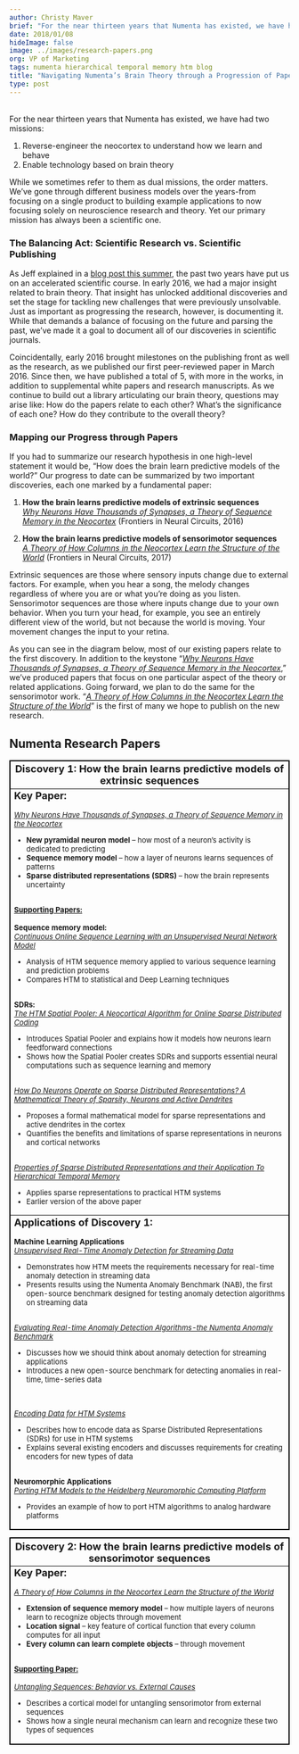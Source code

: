 ```yaml
---
author: Christy Maver
brief: "For the near thirteen years that Numenta has existed, we have had two missions: reverse-engineer the neocortex to understand how we learn and behave and enable technology based on brain theory. While we sometimes refer to them as dual missions, the order matters. We’ve gone through different business models over the years-from focusing on a single product to building example applications to now focusing solely on neuroscience research and theory. Yet our primary mission has always been a scientific one."
date: 2018/01/08
hideImage: false
image: ../images/research-papers.png
org: VP of Marketing
tags: numenta hierarchical temporal memory htm blog
title: "Navigating Numenta’s Brain Theory through a Progression of Papers"
type: post
---
```

<br>
<p style="margin-left: 0pt; display: inline">For the near thirteen years that Numenta has existed, we have had two missions: </p>

1.	Reverse-engineer the neocortex to understand how we learn and behave
2.	Enable technology based on brain theory

While we sometimes refer to them as dual missions, the order matters. We’ve gone through different business models over the years-from focusing on a single product to building example applications to now focusing solely on neuroscience research and theory. Yet our primary mission has always been a scientific one.

### The Balancing Act: Scientific Research vs. Scientific Publishing

As Jeff explained in a [blog post this summer](https://numenta.com/blog/2017/07/18/Numenta-Research-FY-2018/), the past two years have put us on an accelerated scientific course. In early 2016, we had a major insight related to brain theory. That insight has unlocked additional discoveries and set the stage for tackling new challenges that were previously unsolvable. Just as important as progressing the research, however, is documenting it.  While that demands a balance of focusing on the future and parsing the past, we’ve made it a goal to document all of our discoveries in scientific journals.

Coincidentally, early 2016 brought milestones on the publishing front as well as the research, as we published our first peer-reviewed paper in March 2016.  Since then, we have published a total of 5, with more in the works, in addition to supplemental white papers and research manuscripts. As we continue to build out a library articulating our brain theory, questions may arise like: How do the papers relate to each other? What’s the significance of each one?  How do they contribute to the overall theory?

### Mapping our Progress through Papers

If you had to summarize our research hypothesis in one high-level statement it would be, “How does the brain learn predictive models of the world?”  Our progress to date can be summarized by two important discoveries, each one marked by a fundamental paper:

1.	**How the brain learns predictive models of extrinsic sequences**  
*[Why Neurons Have Thousands of Synapses, a Theory of Sequence Memory in the Neocortex](https://numenta.com/papers/why-neurons-have-thousands-of-synapses-theory-of-sequence-memory-in-neocortex/)* (Frontiers in Neural Circuits, 2016)

2.	**How the brain learns predictive models of sensorimotor sequences**  
*[A Theory of How Columns in the Neocortex Learn the Structure of the World](https://numenta.com/papers/a-theory-of-how-columns-in-the-neocortex-enable-learning-the-structure-of-the-world/)* (Frontiers in Neural Circuits, 2017)

Extrinsic sequences are those where sensory inputs change due to external factors. For example, when you hear a song, the melody changes regardless of where you are or what you’re doing as you listen.  Sensorimotor sequences are those where inputs change due to your own behavior.  When you turn your head, for example, you see an entirely different view of the world, but not because the world is moving. Your movement changes the input to your retina.

As you can see in the diagram below, most of our existing papers relate to the first discovery.  In addition to the keystone “*[Why Neurons Have Thousands of Synapses, a Theory of Sequence Memory in the Neocortex](https://numenta.com/papers/why-neurons-have-thousands-of-synapses-theory-of-sequence-memory-in-neocortex/)*,” we’ve produced papers that focus on one particular aspect of the theory or related applications.  Going forward, we plan to do the same for the sensorimotor work.  “*[A Theory of How Columns in the Neocortex Learn the Structure of the World](https://numenta.com/papers/a-theory-of-how-columns-in-the-neocortex-enable-learning-the-structure-of-the-world/)*” is the first of many we hope to publish on the new research.

## Numenta Research Papers

<head>
<style>
table, th,  td {
    border: 1px solid black;
    font-size:	13px;
}
</style>
</head>
<body>

<table style="border-collapse: collapse;">
<thead>
<tr>
  <th><b><font size="4">Discovery 1: How the brain learns predictive models of extrinsic sequences</font></b></th>
</tr>
</thead>
<tbody>
<tr>
<td><b><font size="4">Key Paper:</font><br><br></b><i><a href="https://numenta.com/papers/why-neurons-have-thousands-of-synapses-theory-of-sequence-memory-in-neocortex/">Why Neurons Have Thousands of Synapses, a Theory of Sequence Memory in the Neocortex</a></i>
<ul><li><b>New pyramidal neuron model</b> – how most of a neuron’s activity is dedicated to predicting</li><li><b>Sequence memory model</b> – how a layer of neurons learns sequences of patterns</li>
<li><b>Sparse distributed representations (SDRS)</b> – how the brain represents uncertainty</li></ul>
<br>
<b><u>Supporting Papers:</b></u>
<br><br>
<b>Sequence memory model:</b><br><a href="https://numenta.com/papers/continuous-online-sequence-learning-with-an-unsupervised-neural-network-model/"><i>Continuous Online Sequence Learning with an Unsupervised Neural Network Model</i></a>
<ul>
<li>Analysis of HTM sequence memory applied to various sequence learning and prediction problems
<br>
<li>Compares HTM to statistical and Deep Learning techniques</li></ul>
<br>
<b>SDRs:</b><br><i><a href="http://bit.ly/theHTMSP">The HTM Spatial Pooler: A Neocortical Algorithm for Online Sparse Distributed Coding</a></i>
<ul>
<li>Introduces Spatial Pooler and explains how it models how neurons learn feedforward connections<br><li>Shows how the Spatial Pooler creates SDRs and supports essential neural computations such as sequence learning and memory</li><br></ul>
<a href="http://arxiv.org/abs/1601.00720"><i>How Do Neurons Operate on Sparse Distributed Representations? A Mathematical Theory of Sparsity, Neurons and Active Dendrites</i></a><ul>
<li>Proposes a formal mathematical model for sparse representations and active dendrites in the cortex<br><li>Quantifies the benefits and limitations of sparse representations in neurons and cortical networks</li></ul>
<br>
<a href="http://arxiv.org/abs/1503.07469"><i>Properties of Sparse Distributed Representations and their Application To Hierarchical Temporal Memory</i></a></i><ul><li>Applies sparse representations to practical HTM systems<br><li>Earlier version of the above paper</li></ul>
<tr>
  <td>
  <b><font size="4">Applications of Discovery 1:</font>
<br><br>
Machine Learning Applications</b>
<br>
<a href="https://numenta.com/papers/unsupervised-real-time-anomaly-detection-for-streaming-data/"><i>Unsupervised Real-Time Anomaly Detection for Streaming Data</i></a><ul><li>Demonstrates how HTM meets the requirements necessary for real-time anomaly detection in streaming data<br><li>Presents results using the Numenta Anomaly Benchmark (NAB), the first open-source benchmark designed for testing anomaly detection algorithms on streaming data </li></ul><br>
<a href="http://arxiv.org/abs/1510.03336"><i>Evaluating Real-time Anomaly Detection Algorithms-the Numenta Anomaly Benchmark</i></a><ul><li>Discusses how we should think about anomaly detection for streaming applications</li><li>Introduces a new open-source benchmark for detecting anomalies in real-time, time-series data</ul><br><br>
<a href="http://arxiv.org/abs/1602.05925"><i>Encoding Data for HTM Systems</i></a><br><ul><li>Describes how to encode data as Sparse Distributed Representations (SDRs) for use in HTM systems<br><li>Explains several existing encoders and discusses requirements for creating encoders for new types of data</li></ul>
<br>
  <b>Neuromorphic Applications</b>
  <br>
<a href="http://arxiv.org/abs/1505.02142"><i>Porting HTM Models to the Heidelberg Neuromorphic Computing Platform</i></a><br><ul><li>Provides an example of how to port HTM algorithms to analog hardware platforms</li></ul>
</tbody>
</table>

<head>
<style>
table, th,  td {
    border: 1px solid black;
    font-size:	13px;
}
</style>
</head>
<body>

<table style="border-collapse: collapse;">
<thead>
<tr>
  <th><b><font size="4">Discovery 2: How the brain learns predictive models of sensorimotor sequences</font></b></th>
</tr>
</thead>
<tbody>
<tr>
<td><b><font size="4">Key Paper:</font></b><br><br>
<i><a href="https://numenta.com/papers/a-theory-of-how-columns-in-the-neocortex-enable-learning-the-structure-of-the-world/">A Theory of How Columns in the Neocortex Learn the Structure of the World</a></i><ul><li><b>Extension of sequence memory model</b> – how multiple layers of neurons learn to recognize objects through movement</li><li><b>Location signal</b> – key feature of cortical function that every column computes for all input</li><li><b>Every column can learn complete objects</b> – through movement</li></ul>
<br>
<b><u>Supporting Paper:</b></u><br><br>
  <a href="https://doi.org/10.1101/190678"><i>Untangling Sequences: Behavior vs. External Causes</a></i><ul><li>Describes a cortical model for untangling sensorimotor from external sequences<br><li>Shows how a single neural mechanism can learn and recognize these two types of sequences</li></ul></td>

</tbody>
</table>

<br/>
